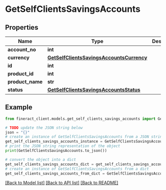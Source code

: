 # GetSelfClientsSavingsAccounts


## Properties

Name | Type | Description | Notes
------------ | ------------- | ------------- | -------------
**account_no** | **int** |  | [optional] 
**currency** | [**GetSelfClientsSavingsAccountsCurrency**](GetSelfClientsSavingsAccountsCurrency.md) |  | [optional] 
**id** | **int** |  | [optional] 
**product_id** | **int** |  | [optional] 
**product_name** | **str** |  | [optional] 
**status** | [**GetSelfClientsSavingsAccountsStatus**](GetSelfClientsSavingsAccountsStatus.md) |  | [optional] 

## Example

```python
from fineract_client.models.get_self_clients_savings_accounts import GetSelfClientsSavingsAccounts

# TODO update the JSON string below
json = "{}"
# create an instance of GetSelfClientsSavingsAccounts from a JSON string
get_self_clients_savings_accounts_instance = GetSelfClientsSavingsAccounts.from_json(json)
# print the JSON string representation of the object
print(GetSelfClientsSavingsAccounts.to_json())

# convert the object into a dict
get_self_clients_savings_accounts_dict = get_self_clients_savings_accounts_instance.to_dict()
# create an instance of GetSelfClientsSavingsAccounts from a dict
get_self_clients_savings_accounts_from_dict = GetSelfClientsSavingsAccounts.from_dict(get_self_clients_savings_accounts_dict)
```
[[Back to Model list]](../README.md#documentation-for-models) [[Back to API list]](../README.md#documentation-for-api-endpoints) [[Back to README]](../README.md)


